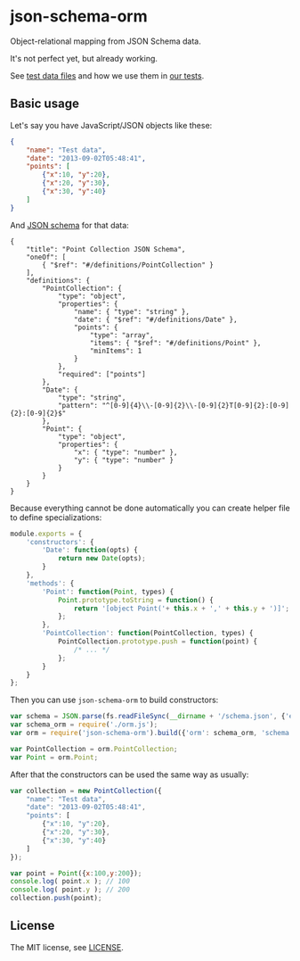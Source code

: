 json-schema-orm
===============

Object-relational mapping from JSON Schema data.

It's not perfect yet, but already working.

See [test data files](https://github.com/Sendanor/json-schema-orm/tree/master/tests/data) and how we use them in [our tests](https://github.com/Sendanor/json-schema-orm/blob/master/tests/test-build.js).

Basic usage
-----------

Let's say you have JavaScript/JSON objects like these:

```json
{
	"name": "Test data",
	"date": "2013-09-02T05:48:41",
	"points": [
		{"x":10, "y":20},
		{"x":20, "y":30},
		{"x":30, "y":40}
	]
}
```

And [JSON schema](http://json-schema.org/) for that data:

```jsonschema
{
	"title": "Point Collection JSON Schema",
	"oneOf": [
		{ "$ref": "#/definitions/PointCollection" }
	],
	"definitions": {
		"PointCollection": {
			"type": "object",
			"properties": {
				"name": { "type": "string" },
				"date": { "$ref": "#/definitions/Date" },
				"points": {
					"type": "array",
					"items": { "$ref": "#/definitions/Point" },
					"minItems": 1
				}
			},
			"required": ["points"]
		},
		"Date": {
			"type": "string",
			"pattern": "^[0-9]{4}\\-[0-9]{2}\\-[0-9]{2}T[0-9]{2}:[0-9]{2}:[0-9]{2}$"
		},
		"Point": {
			"type": "object",
			"properties": {
				"x": { "type": "number" },
				"y": { "type": "number" }
			}
		}
	}
}
```

Because everything cannot be done automatically you can create helper file to define specializations:

```javascript
module.exports = {
	'constructors': {
		'Date': function(opts) {
			return new Date(opts);
		}
	},
	'methods': {
		'Point': function(Point, types) {
			Point.prototype.toString = function() {
				return '[object Point('+ this.x + ',' + this.y + ')]';
			};
		},
		'PointCollection': function(PointCollection, types) {
			PointCollection.prototype.push = function(point) {
				/* ... */
			};
		}
	}
};
```

Then you can use `json-schema-orm` to build constructors:

```javascript
var schema = JSON.parse(fs.readFileSync(__dirname + '/schema.json', {'encoding':'utf8'}));
var schema_orm = require('./orm.js');
var orm = require('json-schema-orm').build({'orm': schema_orm, 'schema':schema});

var PointCollection = orm.PointCollection;
var Point = orm.Point;
```

After that the constructors can be used the same way as usually:

```javascript
var collection = new PointCollection({   
    "name": "Test data",
    "date": "2013-09-02T05:48:41",
    "points": [
        {"x":10, "y":20},  
        {"x":20, "y":30},
        {"x":30, "y":40}
	]
});

var point = Point({x:100,y:200});
console.log( point.x ); // 100
console.log( point.y ); // 200
collection.push(point);
```

License
-------

The MIT license, see [LICENSE](https://raw.github.com/Sendanor/json-schema-orm/master/LICENSE).
